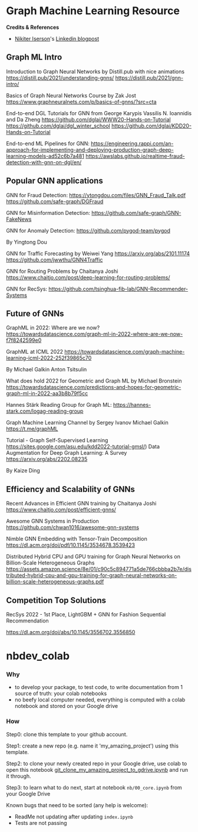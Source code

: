 # Graph Machine Learning Resource

**Credits & References**
- [Nikiter Iserson](https://www.linkedin.com/in/nikita-iserson/)'s [Linkedin blogpost](https://www.linkedin.com/feed/update/urn:li:activity:6997487239664410624/)

## Graph ML Intro

Introduction to Graph Neural Networks by Distill.pub with nice animations
https://distill.pub/2021/understanding-gnns/
https://distill.pub/2021/gnn-intro/

Basics of Graph Neural Networks Course by Zak Jost
https://www.graphneuralnets.com/p/basics-of-gnns/?src=cta

End-to-end DGL Tutorials for GNN from George Karypis Vassilis N. Ioannidis and Da Zheng
https://github.com/dglai/WWW20-Hands-on-Tutorial
https://github.com/dglai/dgl_winter_school
https://github.com/dglai/KDD20-Hands-on-Tutorial

End-to-end ML Pipelines for GNN:
https://engineering.rappi.com/an-approach-for-implementing-and-deploying-production-graph-deep-learning-models-ad52c6b7a481
https://awslabs.github.io/realtime-fraud-detection-with-gnn-on-dgl/en/

## Popular GNN applications

GNN for Fraud Detection:
https://ytongdou.com/files/GNN_Fraud_Talk.pdf
https://github.com/safe-graph/DGFraud

GNN for Misinformation Detection:
https://github.com/safe-graph/GNN-FakeNews

GNN for Anomaly Detection:
https://github.com/pygod-team/pygod

By Yingtong Dou

GNN for Traffic Forecasting by Weiwei Yang
https://arxiv.org/abs/2101.11174
https://github.com/jwwthu/GNN4Traffic

GNN for Routing Problems by Chaitanya Joshi
https://www.chaitjo.com/post/deep-learning-for-routing-problems/

GNN for RecSys:
https://github.com/tsinghua-fib-lab/GNN-Recommender-Systems

## Future of GNNs

GraphML in 2022: Where are we now?
https://towardsdatascience.com/graph-ml-in-2022-where-are-we-now-f7f8242599e0

GraphML at ICML 2022
https://towardsdatascience.com/graph-machine-learning-icml-2022-252f39865c70

By Michael Galkin Anton Tsitsulin

What does hold 2022 for Geometric and Graph ML by Michael Bronstein
https://towardsdatascience.com/predictions-and-hopes-for-geometric-graph-ml-in-2022-aa3b8b79f5cc

Hannes Stärk Reading Group for Graph ML:
https://hannes-stark.com/logag-reading-group

Graph Machine Learning Channel by Sergey Ivanov Michael Galkin
https://t.me/graphML

Tutorial - Graph Self-Supervised Learning
https://sites.google.com/asu.edu/kdd2022-tutorial-gmsl/)
Data Augmentation for Deep Graph Learning: A Survey
https://arxiv.org/abs/2202.08235

By Kaize Ding


## Efficiency and Scalability of GNNs

Recent Advances in Efficient GNN training by Chaitanya Joshi
https://www.chaitjo.com/post/efficient-gnns/

Awesome GNN Systems in Production
https://github.com/chwan1016/awesome-gnn-systems

Nimble GNN Embedding with Tensor-Train Decomposition
https://dl.acm.org/doi/pdf/10.1145/3534678.3539423

Distributed Hybrid CPU and GPU training for Graph Neural Networks on Billion-Scale Heterogeneous Graphs
https://assets.amazon.science/8e/01/c90c5c894771a5de766cbbba2b7e/distributed-hybrid-cpu-and-gpu-training-for-graph-neural-networks-on-billion-scale-heterogeneous-graphs.pdf

## Competition Top Solutions

RecSys 2022 - 1st Place, LightGBM + GNN for Fashion Sequential Recommendation

https://dl.acm.org/doi/abs/10.1145/3556702.3556850

# nbdev_colab

### Why
- to develop your package, to test code, to write documentation from 1 source of truth: your colab notebooks
- no beefy local computer needed, everything is computed with a colab notebook and stored on your Google drive

### How

Step0: clone this template to your github account.

Step1: create a new repo (e.g. name it 'my_amazing_project') using this template. 

Step2: to clone your newly created repo in your Google drive, use colab to open this notebook [git_clone_my_amazing_project_to_gdrive.ipynb](https://github.com/wjlgatech/nbdev_colab/blob/master/git_clone_my_amazing_project_to_gdrive.ipynb) and run it through.

Step3: to learn what to do next, start at notebook `nb/00_core.ipynb` from your Google Drive


Known bugs that need to be sorted (any help is welcome):

* ReadMe not updating after updating `index.ipynb`
* Tests are not passing


